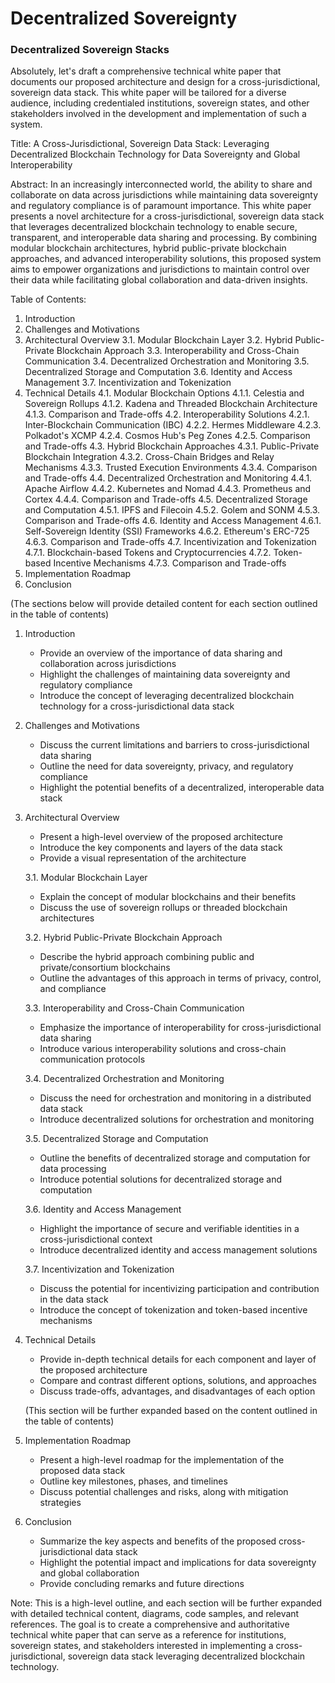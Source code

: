 # Decentralized Sovereignty

### Decentralized Sovereign Stacks 

Absolutely, let's draft a comprehensive technical white paper that documents our proposed architecture and design for a cross-jurisdictional, sovereign data stack. This white paper will be tailored for a diverse audience, including credentialed institutions, sovereign states, and other stakeholders involved in the development and implementation of such a system.

Title: A Cross-Jurisdictional, Sovereign Data Stack: Leveraging Decentralized Blockchain Technology for Data Sovereignty and Global Interoperability

Abstract:
In an increasingly interconnected world, the ability to share and collaborate on data across jurisdictions while maintaining data sovereignty and regulatory compliance is of paramount importance. This white paper presents a novel architecture for a cross-jurisdictional, sovereign data stack that leverages decentralized blockchain technology to enable secure, transparent, and interoperable data sharing and processing. By combining modular blockchain architectures, hybrid public-private blockchain approaches, and advanced interoperability solutions, this proposed system aims to empower organizations and jurisdictions to maintain control over their data while facilitating global collaboration and data-driven insights.

Table of Contents:
1. Introduction
2. Challenges and Motivations
3. Architectural Overview
   3.1. Modular Blockchain Layer
   3.2. Hybrid Public-Private Blockchain Approach
   3.3. Interoperability and Cross-Chain Communication
   3.4. Decentralized Orchestration and Monitoring
   3.5. Decentralized Storage and Computation
   3.6. Identity and Access Management
   3.7. Incentivization and Tokenization
4. Technical Details
   4.1. Modular Blockchain Options
      4.1.1. Celestia and Sovereign Rollups
      4.1.2. Kadena and Threaded Blockchain Architecture
      4.1.3. Comparison and Trade-offs
   4.2. Interoperability Solutions
      4.2.1. Inter-Blockchain Communication (IBC)
      4.2.2. Hermes Middleware
      4.2.3. Polkadot's XCMP
      4.2.4. Cosmos Hub's Peg Zones
      4.2.5. Comparison and Trade-offs
   4.3. Hybrid Blockchain Approaches
      4.3.1. Public-Private Blockchain Integration
      4.3.2. Cross-Chain Bridges and Relay Mechanisms
      4.3.3. Trusted Execution Environments
      4.3.4. Comparison and Trade-offs
   4.4. Decentralized Orchestration and Monitoring
      4.4.1. Apache Airflow
      4.4.2. Kubernetes and Nomad
      4.4.3. Prometheus and Cortex
      4.4.4. Comparison and Trade-offs
   4.5. Decentralized Storage and Computation
      4.5.1. IPFS and Filecoin
      4.5.2. Golem and SONM
      4.5.3. Comparison and Trade-offs
   4.6. Identity and Access Management
      4.6.1. Self-Sovereign Identity (SSI) Frameworks
      4.6.2. Ethereum's ERC-725
      4.6.3. Comparison and Trade-offs
   4.7. Incentivization and Tokenization
      4.7.1. Blockchain-based Tokens and Cryptocurrencies
      4.7.2. Token-based Incentive Mechanisms
      4.7.3. Comparison and Trade-offs
5. Implementation Roadmap
6. Conclusion

(The sections below will provide detailed content for each section outlined in the table of contents)

1. Introduction
   - Provide an overview of the importance of data sharing and collaboration across jurisdictions
   - Highlight the challenges of maintaining data sovereignty and regulatory compliance
   - Introduce the concept of leveraging decentralized blockchain technology for a cross-jurisdictional data stack

2. Challenges and Motivations
   - Discuss the current limitations and barriers to cross-jurisdictional data sharing
   - Outline the need for data sovereignty, privacy, and regulatory compliance
   - Highlight the potential benefits of a decentralized, interoperable data stack

3. Architectural Overview
   - Present a high-level overview of the proposed architecture
   - Introduce the key components and layers of the data stack
   - Provide a visual representation of the architecture

   3.1. Modular Blockchain Layer
      - Explain the concept of modular blockchains and their benefits
      - Discuss the use of sovereign rollups or threaded blockchain architectures

   3.2. Hybrid Public-Private Blockchain Approach
      - Describe the hybrid approach combining public and private/consortium blockchains
      - Outline the advantages of this approach in terms of privacy, control, and compliance

   3.3. Interoperability and Cross-Chain Communication
      - Emphasize the importance of interoperability for cross-jurisdictional data sharing
      - Introduce various interoperability solutions and cross-chain communication protocols

   3.4. Decentralized Orchestration and Monitoring
      - Discuss the need for orchestration and monitoring in a distributed data stack
      - Introduce decentralized solutions for orchestration and monitoring

   3.5. Decentralized Storage and Computation
      - Outline the benefits of decentralized storage and computation for data processing
      - Introduce potential solutions for decentralized storage and computation

   3.6. Identity and Access Management
      - Highlight the importance of secure and verifiable identities in a cross-jurisdictional context
      - Introduce decentralized identity and access management solutions

   3.7. Incentivization and Tokenization
      - Discuss the potential for incentivizing participation and contribution in the data stack
      - Introduce the concept of tokenization and token-based incentive mechanisms

4. Technical Details
   - Provide in-depth technical details for each component and layer of the proposed architecture
   - Compare and contrast different options, solutions, and approaches
   - Discuss trade-offs, advantages, and disadvantages of each option

   (This section will be further expanded based on the content outlined in the table of contents)

5. Implementation Roadmap
   - Present a high-level roadmap for the implementation of the proposed data stack
   - Outline key milestones, phases, and timelines
   - Discuss potential challenges and risks, along with mitigation strategies

6. Conclusion
   - Summarize the key aspects and benefits of the proposed cross-jurisdictional data stack
   - Highlight the potential impact and implications for data sovereignty and global collaboration
   - Provide concluding remarks and future directions

Note: This is a high-level outline, and each section will be further expanded with detailed technical content, diagrams, code samples, and relevant references. The goal is to create a comprehensive and authoritative technical white paper that can serve as a reference for institutions, sovereign states, and stakeholders interested in implementing a cross-jurisdictional, sovereign data stack leveraging decentralized blockchain technology.
